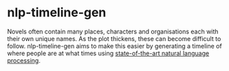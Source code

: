 # nlp-timeline-gen

Novels often contain many places, characters and organisations each with their own unique names. As the plot thickens,
these can become difficult to follow.
nlp-timeline-gen aims to make this easier by generating a timeline of where people are at what times using 
[state-of-the-art natural language processing](https://spacy.io/).
